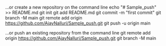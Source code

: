 …or create a new repository on the command line
echo "# Sample_push" >> README.md
git init
git add README.md
git commit -m "first commit"
git branch -M main
git remote add origin https://github.com/AjayNalluri/Sample_push.git
git push -u origin main

…or push an existing repository from the command line
git remote add origin https://github.com/AjayNalluri/Sample_push.git
git branch -M main
